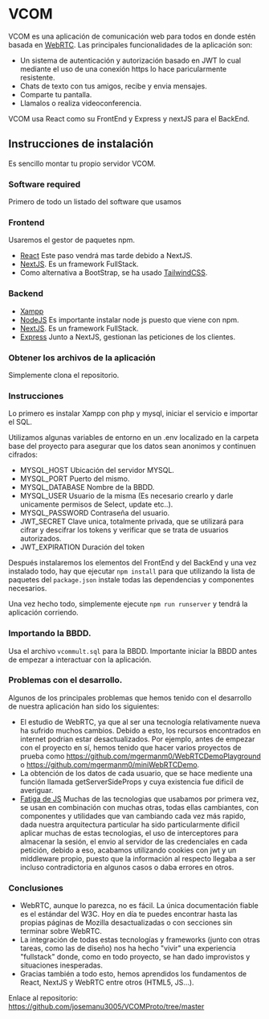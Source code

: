# VCOM

VCOM es una aplicación de comunicación web para todos en donde estén basada en [WebRTC](https://www.w3.org/TR/webrtc/).
Las principales funcionalidades de la aplicación son:
- Un sistema de autenticación y autorización basado en JWT lo cual mediante el uso de una conexión https lo hace paricularmente resistente.
- Chats de texto con tus amigos, recibe y envia mensajes.
- Comparte tu pantalla.
- Llamalos o realiza videoconferencia.

VCOM usa React como su FrontEnd y Express y nextJS para el BackEnd.

## Instrucciones de instalación
Es sencillo montar tu propio servidor VCOM.


### Software required
Primero de todo un listado del software que usamos

### Frontend
Usaremos el gestor de paquetes npm. 

- [React](https://es.reactjs.org/docs/create-a-new-react-app.html) Este paso vendrá mas tarde debido a NextJS.
- [NextJS](https://johnserrano.co/blog/introduccion-a-next-js-el-framework-de-react). Es un framework FullStack.
- Como alternativa a BootStrap, se ha usado [TailwindCSS](https://tailwindcss.com/).

### Backend
- [Xampp](https://www.apachefriends.org/es/index.html)
- [NodeJS](https://nodejs.org/es/download/) Es importante instalar node js puesto que viene con npm.
- [NextJS](https://johnserrano.co/blog/introduccion-a-next-js-el-framework-de-react). Es un framework FullStack.
- [Express](https://expressjs.com/es/) Junto a NextJS, gestionan las peticiones de los clientes.



### Obtener los archivos de la aplicación
Simplemente clona el repositorio.


### Instrucciones
Lo primero es instalar Xampp con php y mysql, iniciar el servicio e importar el SQL.

Utilizamos algunas variables de entorno en un .env localizado en la carpeta base del proyecto para asegurar que los datos sean anonimos y continuen cifrados:
- MYSQL_HOST Ubicación del servidor MYSQL.
- MYSQL_PORT Puerto del mismo.
- MYSQL_DATABASE Nombre de la BBDD.
- MYSQL_USER Usuario de la misma (Es necesario crearlo y darle unicamente permisos de Select, update etc..).
- MYSQL_PASSWORD Contraseña del usuario.
- JWT_SECRET Clave unica, totalmente privada, que se utilizará para cifrar y descifrar los tokens y verificar que se trata de usuarios autorizados.
- JWT_EXPIRATION Duración del token

Después instalaremos los elementos del FrontEnd y del BackEnd y una vez instalado todo, hay que ejecutar `npm install` para que utilizando la lista de paquetes del `package.json` instale todas las dependencias y componentes necesarios.

Una vez hecho todo, simplemente ejecute `npm run runserver` y tendrá la aplicación corriendo.



### Importando la BBDD.
Usa el archivo `vcommult.sql` para la BBDD. Importante iniciar la BBDD antes de empezar a interactuar con la aplicación.


### Problemas con el desarrollo.
Algunos de los principales problemas que hemos tenido con el desarrollo de nuestra aplicación han sido los siguientes:

- El estudio de WebRTC, ya que al ser una tecnología relativamente nueva ha sufrido muchos cambios. Debido a esto, los recursos encontrados en internet podrian estar desactualizados. Por ejemplo, antes de empezar con el proyecto en sí, hemos tenido que hacer varios proyectos de prueba como https://github.com/mgermanm0/WebRTCDemoPlayground o https://github.com/mgermanm0/miniWebRTCDemo.
- La obtención de los datos de cada usuario, que se hace mediente una función llamada getServerSideProps y cuya existencia fue dificil de averiguar.
- [Fatiga de JS](https://medium.com/@sergiodxa/sobre-el-ecosistema-y-la-fatiga-de-javascript-73027048413f) Muchas de las tecnologias que usabamos por primera vez, se usan en combinación con muchas otras, todas ellas cambiantes, con componentes y utilidades que van cambiando cada vez más rapido, dada nuestra arquitectura particular ha sido particularmente dificil aplicar muchas de estas tecnologias, el uso de interceptores para almacenar la sesión, el envio al servidor de las credenciales en cada petición, debido a eso, acabamos utilizando cookies con jwt y un middleware propio, puesto que la información al respecto llegaba a ser incluso contradictoria en algunos casos o daba errores en otros.

### Conclusiones
- WebRTC, aunque lo parezca, no es fácil. La única documentación fiable es el estándar del W3C. Hoy en día te puedes encontrar hasta las propias páginas de Mozilla desactualizadas o con secciones sin terminar sobre WebRTC.
- La integración de todas estas tecnologías y frameworks (junto con otras tareas, como las de diseño) nos ha hecho "vivir" una experiencia "fullstack" donde, como en todo proyecto, se han dado improvistos y situaciones inesperadas.
- Gracias también a todo esto, hemos aprendidos los fundamentos de React, NextJS y WebRTC entre otros (HTML5, JS...).

Enlace al repositorio: https://github.com/josemanu3005/VCOMProto/tree/master


